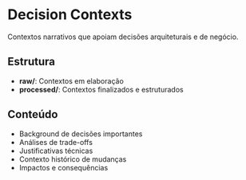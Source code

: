 # Decision Contexts

Contextos narrativos que apoiam decisões arquiteturais e de negócio.

## Estrutura

- **raw/**: Contextos em elaboração
- **processed/**: Contextos finalizados e estruturados

## Conteúdo

- Background de decisões importantes
- Análises de trade-offs
- Justificativas técnicas
- Contexto histórico de mudanças
- Impactos e consequências